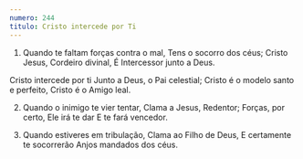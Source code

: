 ```yaml
---
numero: 244
titulo: Cristo intercede por Ti
---
```

1. Quando te faltam forças contra o mal,
Tens o socorro dos céus;
Cristo Jesus, Cordeiro divinal,
É Intercessor junto a Deus.

Cristo intercede por ti
Junto a Deus, o Pai celestial;
Cristo é o modelo santo e perfeito,
Cristo é o Amigo leal.

2. Quando o inimigo te vier tentar,
Clama a Jesus, Redentor;
Forças, por certo, Ele irá te dar
E te fará vencedor.

3. Quando estiveres em tribulação,
Clama ao Filho de Deus,
E certamente te socorrerão
Anjos mandados dos céus.
